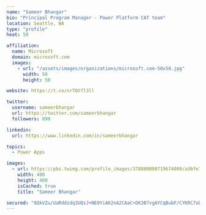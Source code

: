 ```yaml
---
name: "Sameer Bhangar"
bio: "Principal Program Manager - Power Platform CAT team"
location: Seattle, WA
type: "profile"
heat: 50

affiliation:
  name: Microsoft
  domain: microsoft.com
  images:
    - url: "/assets/images/organizations/microsoft.com-50x50.jpg"
      width: 50
      height: 50

website: https://t.co/nrTQtfl3ll

twitter:
  username: sameerbhangar
  url: https://twitter.com/sameerbhangar
  followers: 890

linkedin:
  url: https://www.linkedin.com/in/sameerbhangar

topics:
  - Power Apps

images:
  - url: https://pbs.twimg.com/profile_images/378800000719674009/a36fe7ddfab1778b76e5793772e43798_400x400.jpeg
    width: 400
    height: 400
    isCached: true
    title: "Sameer Bhangar"

secured: "8QkVZu/UaRddzdq3UQsJ+NE0YiAK2nA2CAaC+DK3B7vgAYCqBubF/CYKRC7xDM2K2cw+MQPeXIEsfeu0YrhBJxDuvqsYnRs7D7vMrbLBhj+IW5jVnEDAFwQDuZTiakug2jyMXRyM3nVCpltdUBEj/r9ICjEodurOeE5EaRQbdHL/QFYyTmbb6k+4xjduaI/03tMByYF1D1Iik1C7rvRub9dEtW7mtJJqx6VHeaj21FRIF+Mr73S4dTQQQGyUsF8yj9CqI6fK2t/giudZOXbASpBgdB4+ZhW8iNhKBw0Ma5TF2QIV5tUjxWDthgYQkaUFUp0oblT5gfZxRyvweyDdS4RXElww5q4T2s2FCKk+y1OkaqmCUySBXW5tDlq0F3cQskiJgLjL37H/kBtDWdr7mA==;O8buBCndljrh0Jtzsaew4Q=="
---
```


